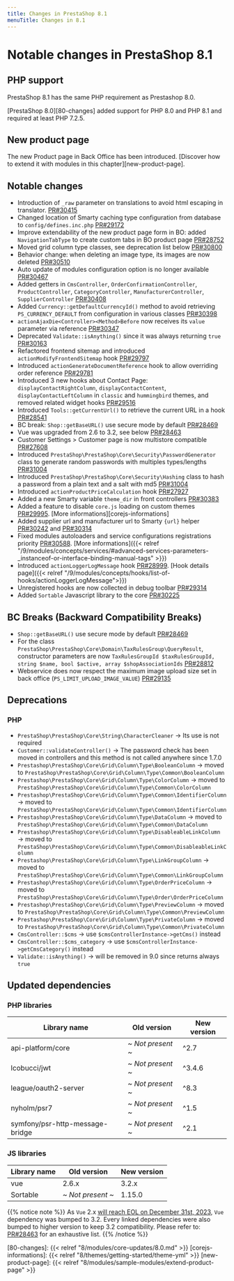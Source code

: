 ```yaml
---
title: Changes in PrestaShop 8.1
menuTitle: Changes in 8.1
---
```


<style>
/* condensed lists in this article */
#body-inner li, #body-inner li ul, li p { margin-bottom: 0.2rem}
/* deprecation indicators */
#body-inner depre {font-size: 85%; color: #666; font-style: italic; vertical-align: middle }
#body-inner depre::before {content: ' – '}
</style>

# Notable changes in PrestaShop 8.1

## PHP support

PrestaShop 8.1 has the same PHP requirement as Prestashop 8.0.

[PrestaShop 8.0][80-changes] added support for PHP 8.0 and PHP 8.1 and required at least PHP 7.2.5.

## New product page

The new Product page in Back Office has been introduced. [Discover how to extend it with modules in this chapter][new-product-page]. 

## Notable changes

* Introduction of `_raw` parameter on translations to avoid html escaping in translator. [PR#30415](https://github.com/PrestaShop/PrestaShop/pull/30415)
* Changed location of Smarty caching type configuration from database to `config/defines.inc.php` [PR#29172](https://github.com/PrestaShop/PrestaShop/pull/29172)
* Improve extendability of the new product page form in BO: added `NavigationTabType` to create custom tabs in BO product page [PR#28752](https://github.com/PrestaShop/PrestaShop/pull/28752)
* Moved grid column type classes, see deprecation list below [PR#30800](https://github.com/PrestaShop/PrestaShop/pull/30800)
* Behavior change: when deleting an image type, its images are now deleted [PR#30510](https://github.com/PrestaShop/PrestaShop/pull/30510)
* Auto update of modules configuration option is no longer available [PR#30467](https://github.com/PrestaShop/PrestaShop/pull/30467)
* Added getters in `CmsController`, `OrderConfirmationController`, `ProductController`, `CategoryController`, `ManufacturerController`, `SupplierController` [PR#30408](https://github.com/PrestaShop/PrestaShop/pull/30408)
* Added `Currency::getDefaultCurrencyId()` method to avoid retrieving `PS_CURRENCY_DEFAULT` from configuration in various classes [PR#30398](https://github.com/PrestaShop/PrestaShop/pull/30398)
* `actionAjaxDie<Controller><Method>Before` now receives its `value` parameter via reference [PR#30347](https://github.com/PrestaShop/PrestaShop/pull/30347)
* Deprecated `Validate::isAnything()` since it was always returning `true` [PR#30163](https://github.com/PrestaShop/PrestaShop/pull/30163)
* Refactored frontend sitemap and introduced `actionModifyFrontendSitemap` hook [PR#29797](https://github.com/PrestaShop/PrestaShop/pull/29797)
* Introduced `actionGenerateDocumentReference` hook to allow overriding order reference [PR#29781](https://github.com/PrestaShop/PrestaShop/pull/29781)
* Introduced 3 new hooks about Contact Page: `displayContactRightColumn`, `displayContactContent`, `displayContactLeftColumn` in `classic` and `hummingbird` themes, and removed related widget hooks [PR#29516](https://github.com/PrestaShop/PrestaShop/pull/29516)
* Introduced `Tools::getCurrentUrl()` to retrieve the current URL in a hook [PR#28541](https://github.com/PrestaShop/PrestaShop/pull/28541)
* BC break: `Shop::getBaseURL()` use secure mode by default [PR#28469](https://github.com/PrestaShop/PrestaShop/pull/28469)
* Vue was upgraded from 2.6 to 3.2, see below [PR#28463](https://github.com/PrestaShop/PrestaShop/pull/28463)
* Customer Settings > Customer page is now multistore compatible [PR#27608](https://github.com/PrestaShop/PrestaShop/pull/27608)
* Introduced `PrestaShop\PrestaShop\Core\Security\PasswordGenerator` class to generate random passwords with multiples types/lengths [PR#31004](https://github.com/PrestaShop/PrestaShop/pull/31004)
* Introduced `PrestaShop\PrestaShop\Core\Security\Hashing` class to hash a password from a plain text and a salt with md5 [PR#31004](https://github.com/PrestaShop/PrestaShop/pull/31004)
* Introduced `actionProductPriceCalculation` hook [PR#27927](https://github.com/PrestaShop/PrestaShop/pull/27927)
* Added a new Smarty variable `theme_dir` in front controllers [PR#30383](https://github.com/PrestaShop/PrestaShop/pull/30383)
* Added a feature to disable `core.js` loading on custom themes [PR#29995](https://github.com/PrestaShop/PrestaShop/pull/29995). [More informations][corejs-informations]
* Added supplier url and manufacturer url to Smarty `{url}` helper [PR#30242](https://github.com/PrestaShop/PrestaShop/pull/30342) and [PR#30314](https://github.com/PrestaShop/PrestaShop/pull/30314)
* Fixed modules autoloaders and service configurations registrations priority [PR#30588](https://github.com/PrestaShop/PrestaShop/pull/30588). [More informations]({{< relref "/9/modules/concepts/services/#advanced-services-parameters-_instanceof-or-interface-binding-manual-tags" >}})
* Introduced `actionLoggerLogMessage` hook [PR#28999](https://github.com/PrestaShop/PrestaShop/pull/28999). [Hook details page]({{< relref "/9/modules/concepts/hooks/list-of-hooks/actionLoggerLogMessage">}})
* Unregistered hooks are now collected in debug toolbar [PR#29314](https://github.com/PrestaShop/PrestaShop/pull/29314)
* Added `Sortable` Javascript library to the core [PR#30225](https://github.com/PrestaShop/PrestaShop/pull/30225)

## BC Breaks (Backward Compatibility Breaks)

* `Shop::getBaseURL()` use secure mode by default [PR#28469](https://github.com/PrestaShop/PrestaShop/pull/28469)
* For the class `PrestaShop\PrestaShop\Core\Domain\TaxRulesGroup\QueryResult`, constructor parameters are now `TaxRulesGroupId $taxRulesGroupId, string $name, bool $active, array $shopAssociationIds` [PR#28812](https://github.com/PrestaShop/PrestaShop/pull/28812)
* Webservice does now respect the maximum image upload size set in back office (`PS_LIMIT_UPLOAD_IMAGE_VALUE`) [PR#29135](https://github.com/PrestaShop/PrestaShop/pull/29135)

## Deprecations

### PHP

* `PrestaShop\PrestaShop\Core\String\CharacterCleaner` → Its use is not required
* `Customer::validateController()` → The password check has been moved in controllers and this method is not called anywhere since 1.7.0
* `Prestashop\PrestaShop\Core\Grid\Column\Type\BooleanColumn` → moved to `PrestaShop\PrestaShop\Core\Grid\Column\Type\Common\BooleanColumn`
* `Prestashop\PrestaShop\Core\Grid\Column\Type\ColorColumn` → moved to `PrestaShop\PrestaShop\Core\Grid\Column\Type\Common\ColorColumn`
* `Prestashop\PrestaShop\Core\Grid\Column\Type\Common\IdentifierColumn` → moved to `PrestaShop\PrestaShop\Core\Grid\Column\Type\Common\IdentifierColumn`
* `Prestashop\PrestaShop\Core\Grid\Column\Type\DataColumn` → moved to `PrestaShop\PrestaShop\Core\Grid\Column\Type\Common\DataColumn`
* `Prestashop\PrestaShop\Core\Grid\Column\Type\DisableableLinkColumn` → moved to `PrestaShop\PrestaShop\Core\Grid\Column\Type\Common\DisableableLinkColumn`
* `Prestashop\PrestaShop\Core\Grid\Column\Type\LinkGroupColumn` → moved to `PrestaShop\PrestaShop\Core\Grid\Column\Type\Common\LinkGroupColumn`
* `Prestashop\PrestaShop\Core\Grid\Column\Type\OrderPriceColumn` → moved to `PrestaShop\PrestaShop\Core\Grid\Column\Type\Order\OrderPriceColumn`
* `Prestashop\PrestaShop\Core\Grid\Column\Type\PreviewColumn` → moved to `PrestaShop\PrestaShop\Core\Grid\Column\Type\Common\PreviewColumn`
* `Prestashop\PrestaShop\Core\Grid\Column\Type\PrivateColumn` → moved to `PrestaShop\PrestaShop\Core\Grid\Column\Type\Common\PrivateColumn`
* `CmsController::$cms` → use `$cmsControllerInstance->getCms()` instead
* `CmsController::$cms_category` → use `$cmsControllerInstance->getCmsCategory()` instead
* `Validate::isAnything()` → will be removed in 9.0 since returns always `true`

## Updated dependencies

### PHP libraries

| Library name                       | Old version                                                   | New version   |
|------------------------------------|---------------------------------------------------------------|---------------|
| api-platform/core                  | _~ Not present ~_                                             | ^2.7          |
| lcobucci/jwt                       | _~ Not present ~_                                             | ^3.4.6        |
| league/oauth2-server               | _~ Not present ~_                                             | ^8.3          |
| nyholm/psr7                        | _~ Not present ~_                                             | ^1.5          |
| symfony/psr-http-message-bridge    | _~ Not present ~_                                             | ^2.1          |

### JS libraries

| Library name                       | Old version                                                   | New version   |
|------------------------------------|---------------------------------------------------------------|---------------|
| vue                                | 2.6.x                                                         | 3.2.x         |
| Sortable                           | _~ Not present ~_                                             | 1.15.0        |

{{% notice note %}}
As `Vue` 2.x [will reach EOL on December 31st, 2023](https://v2.vuejs.org/lts/), `Vue` dependency was bumped to 3.2. 
Every linked dependencies were also bumped to higher version to keep 3.2 compatibility.
Please refer to: [PR#28463](https://github.com/PrestaShop/PrestaShop/pull/28463) for an exhaustive list.
{{% /notice %}}

[80-changes]: {{< relref "8/modules/core-updates/8.0.md" >}}
[corejs-informations]: {{< relref "8/themes/getting-started/theme-yml" >}}
[new-product-page]: {{< relref "8/modules/sample-modules/extend-product-page" >}}